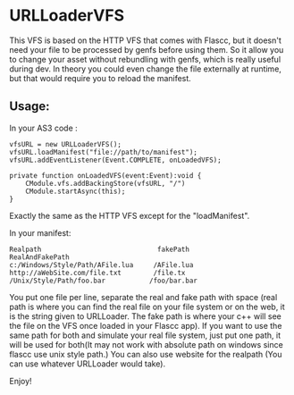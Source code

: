URLLoaderVFS
=================
This VFS is based on the HTTP VFS that comes with Flascc, but it doesn't need your file to be processed by genfs before using them. So it allow you to change your asset without rebundling with genfs, which is really useful during dev. In theory you could even change the file externally at runtime, but that would require you to reload the manifest.


Usage:
--------
In your AS3 code :

	vfsURL = new URLLoaderVFS();
	vfsURL.loadManifest("file://path/to/manifest");
	vfsURL.addEventListener(Event.COMPLETE, onLoadedVFS);
	
	private function onLoadedVFS(event:Event):void {
		CModule.vfs.addBackingStore(vfsURL, "/")
		CModule.startAsync(this);
	}

Exactly the same as the HTTP VFS except for the "loadManifest".

In your manifest:

	Realpath                             fakePath
	RealAndFakePath
	c:/Windows/Style/Path/AFile.lua     /AFile.lua
	http://aWebSite.com/file.txt        /file.tx
	/Unix/Style/Path/foo.bar           /foo/bar.bar

You put one file per line, separate the real and fake path with space (real path is where you can find the real file on your file system or on the web, it is the string given to URLLoader. The fake path is where your c++ will see the file on the VFS once loaded in your Flascc app). If you want to use the same path for both and simulate your real file system, just put one path, it will be used for both(It may not work with absolute path on windows since flascc use unix style path.) You can also use website for the realpath (You can use whatever URLLoader would take).

Enjoy!

